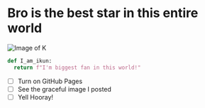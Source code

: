 # Bro is the best star in this entire world
![Image of K](https://get.wallhere.com/photo/caixukun-kunkun-kun-2262232.jpg)
``` python
def I_am_ikun:
  return f"I'm biggest fan in this world!"
```
- [ ] Turn on GitHub Pages
- [ ] See the graceful image I posted
- [ ] Yell Hooray!
